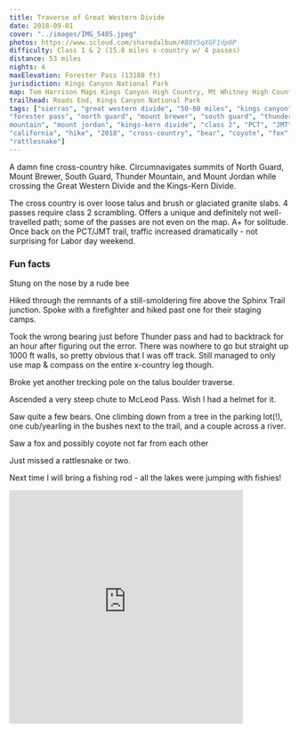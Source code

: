 ```yaml
---
title: Traverse of Great Western Divide
date: 2018-09-01
cover: "../images/IMG_5485.jpeg"
photos: https://www.icloud.com/sharedalbum/#B0Y5qXGF1dp0P
difficulty: Class 1 & 2 (15.8 miles x-country w/ 4 passes)
distance: 53 miles
nights: 4
maxElevation: Forester Pass (13180 ft)
jurisdiction: Kings Canyon National Park
map: Tom Harrison Maps Kings Canyon High Country, Mt Whitney High Country
trailhead: Roads End, Kings Canyon National Park
tags: ["sierras", "great western divide", "50-60 miles", "kings canyon",
"forester pass", "north guard", "mount brewer", "south guard", "thunder
mountain", "mount jordan", "kings-kern divide", "class 2", "PCT", "JMT",
"california", "hike", "2018", "cross-country", "bear", "coyote", "fox",
"rattlesnake"]
---
```


  A damn fine cross-country hike.  Circumnavigates summits of North Guard,
  Mount Brewer, South Guard, Thunder Mountain, and Mount Jordan while crossing
  the Great Western Divide and the Kings-Kern Divide.

  The cross country is over loose talus and brush or glaciated granite slabs.
  4 passes require class 2 scrambling.  Offers a unique and definitely not well-travelled path;
  some of the passes are not even on the map.  A+ for solitude.  Once back on
  the PCT/JMT trail, traffic increased dramatically - not surprising for
  Labor day weekend.

  ### Fun facts

  Stung on the nose by a rude bee

  Hiked through the remnants of a still-smoldering fire above the Sphinx
  Trail junction.  Spoke with a firefighter and hiked past one for their
  staging camps.

  Took the wrong bearing just before Thunder pass and had to backtrack for an
  hour after figuring out the error.  There was nowhere to go but straight up
  1000 ft walls, so pretty obvious that I was off track.  Still managed to only
  use map & compass on the entire x-country leg though.

  Broke yet another trecking pole on the talus boulder traverse.

  Ascended a very steep chute to McLeod Pass.  Wish I had a helmet for it.

  Saw quite a few bears.  One climbing down from a tree in the parking lot(!), one
  cub/yearling in the bushes next to the trail, and a couple across a river.

  Saw a fox and possibly coyote not far from each other

  Just missed a rattlesnake or two.

  Next time I will bring a fishing rod - all the lakes were jumping with
  fishies!

<iframe
src='https://www.gaiagps.com/public/wqhkAwvJ4Xc5M3niE9M5FZTO?embed=True'
style='border:none; overflow-y: hidden; background-color:white; min-width:
320px; max-width:420px; width:100%; height: 420px;' scrolling='no'
seamless='seamless'></iframe>
